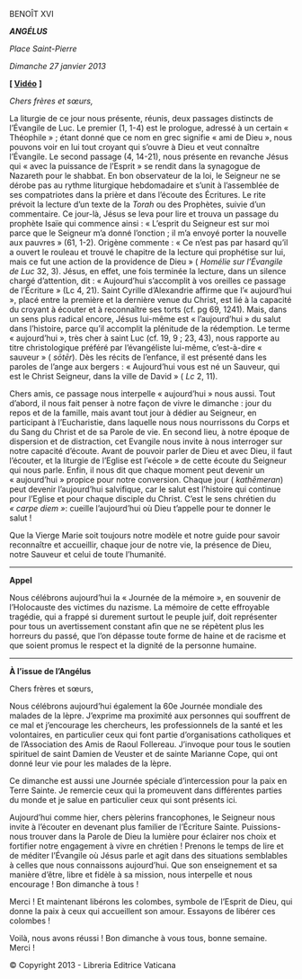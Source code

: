 BENOÎT XVI

***ANGÉLUS***

*Place Saint-Pierre*

*Dimanche 27 janvier 2013*

**[ [Vidéo](https://www.youtube.com/watch?v=TF8Un4VZ3Co&list=PLC9tK3J1RlaZGkT-qS3F021VSzUv-YuwO&index=5&ab_channel=TheVatican-Archive)** **]**

*Chers frères et sœurs,*

La liturgie de ce jour nous présente, réunis, deux passages distincts de l’Évangile de Luc. Le premier (1, 1-4) est le prologue, adressé à un certain « Théophile » ; étant donné que ce nom en grec signifie « ami de Dieu », nous pouvons voir en lui tout croyant qui s’ouvre à Dieu et veut connaître l’Évangile. Le second passage (4, 14-21), nous présente en revanche Jésus qui « avec la puissance de l’Esprit » se rendit dans la synagogue de Nazareth pour le shabbat. En bon observateur de la loi, le Seigneur ne se dérobe pas au rythme liturgique hebdomadaire et s’unit à l’assemblée de ses compatriotes dans la prière et dans l’écoute des Écritures. Le rite prévoit la lecture d’un texte de la *Torah* ou des Prophètes, suivie d’un commentaire. Ce jour-là, Jésus se leva pour lire et trouva un passage du prophète Isaïe qui commence ainsi : « L’esprit du Seigneur est sur moi parce que le Seigneur m’a donné l’onction ; il m’a envoyé porter la nouvelle aux pauvres » (61, 1-2). Origène commente : « Ce n’est pas par hasard qu’il a ouvert le rouleau et trouvé le chapitre de la lecture qui prophétise sur lui, mais ce fut une action de la providence de Dieu » ( *Homélie sur l’Évangile de Luc* 32, 3). Jésus, en effet, une fois terminée la lecture, dans un silence chargé d’attention, dit : « Aujourd’hui s’accomplit à vos oreilles ce passage de l’Écriture » (Lc 4, 21). Saint Cyrille d’Alexandrie affirme que l’« aujourd’hui », placé entre la première et la dernière venue du Christ, est lié à la capacité du croyant à écouter et à reconnaître ses torts (cf. pg 69, 1241). Mais, dans un sens plus radical encore, Jésus lui-même est « l’aujourd’hui » du salut dans l’histoire, parce qu’il accomplit la plénitude de la rédemption. Le terme « aujourd’hui », très cher à saint Luc (cf. 19, 9 ; 23, 43), nous rapporte au titre christologique préféré par l’évangéliste lui-même, c’est-à-dire « sauveur » ( *sōtēr*). Dès les récits de l’enfance, il est présenté dans les paroles de l’ange aux bergers : « Aujourd’hui vous est né un Sauveur, qui est le Christ Seigneur, dans la ville de David » ( *Lc* 2, 11).

Chers amis, ce passage nous interpelle « aujourd’hui » nous aussi. Tout d’abord, il nous fait penser à notre façon de vivre le dimanche : jour du repos et de la famille, mais avant tout jour à dédier au Seigneur, en participant à l’Eucharistie, dans laquelle nous nous nourrissons du Corps et du Sang du Christ et de sa Parole de vie. En second lieu, à notre époque de dispersion et de distraction, cet Evangile nous invite à nous interroger sur notre capacité d’écoute. Avant de pouvoir parler de Dieu et avec Dieu, il faut l’écouter, et la liturgie de l’Eglise est l’«école » de cette écoute du Seigneur qui nous parle. Enfin, il nous dit que chaque moment peut devenir un « aujourd’hui » propice pour notre conversion. Chaque jour ( *kathēmeran*) peut devenir l’aujourd’hui salvifique, car le salut est l’histoire qui continue pour l’Eglise et pour chaque disciple du Christ. C’est le sens chrétien du *« carpe diem »*: cueille l’aujourd’hui où Dieu t’appelle pour te donner le salut !

Que la Vierge Marie soit toujours notre modèle et notre guide pour savoir reconnaître et accueillir, chaque jour de notre vie, la présence de Dieu, notre Sauveur et celui de toute l’humanité.

* * *

**Appel**

Nous célébrons aujourd’hui la « Journée de la mémoire », en souvenir de l’Holocauste des victimes du nazisme. La mémoire de cette effroyable tragédie, qui a frappé si durement surtout le peuple juif, doit représenter pour tous un avertissement constant afin que ne se répètent plus les horreurs du passé, que l’on dépasse toute forme de haine et de racisme et que soient promus le respect et la dignité de la personne humaine.

* * *

**À l’issue de l’Angélus**

Chers frères et sœurs,

Nous célébrons aujourd’hui également la 60e Journée mondiale des malades de la lèpre. J’exprime ma proximité aux personnes qui souffrent de ce mal et j’encourage les chercheurs, les professionnels de la santé et les volontaires, en particulier ceux qui font partie d’organisations catholiques et de l’Association des Amis de Raoul Follereau. J’invoque pour tous le soutien spirituel de saint Damien de Veuster et de sainte Marianne Cope, qui ont donné leur vie pour les malades de la lèpre.

Ce dimanche est aussi une Journée spéciale d’intercession pour la paix en Terre Sainte. Je remercie ceux qui la promeuvent dans différentes parties du monde et je salue en particulier ceux qui sont présents ici.

Aujourd’hui comme hier, chers pèlerins francophones, le Seigneur nous invite à l’écouter en devenant plus familier de l’Écriture Sainte. Puissions-nous trouver dans la Parole de Dieu la lumière pour éclairer nos choix et fortifier notre engagement à vivre en chrétien ! Prenons le temps de lire et de méditer l’Évangile où Jésus parle et agit dans des situations semblables à celles que nous connaissons aujourd’hui. Que son enseignement et sa manière d’être, libre et fidèle à sa mission, nous interpelle et nous encourage ! Bon dimanche à tous !

Merci ! Et maintenant libérons les colombes, symbole de l’Esprit de Dieu, qui donne la paix à ceux qui accueillent son amour. Essayons de libérer ces colombes !

Voilà, nous avons réussi ! Bon dimanche à vous tous, bonne semaine. Merci !

© Copyright 2013 - Libreria Editrice Vaticana